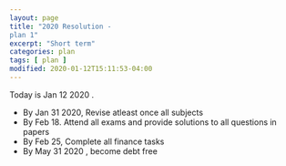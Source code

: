 ```yaml
---
layout: page
title: "2020 Resolution -
plan 1"
excerpt: "Short term"
categories: plan
tags: [ plan ]
modified: 2020-01-12T15:11:53-04:00
---
```


Today is Jan 12 2020 .
* By Jan 31 2020, Revise atleast once all subjects
* By Feb 18. Attend all exams and provide solutions to all questions in papers
* By Feb 25, Complete all finance tasks
* By May 31 2020 , become debt free
